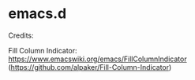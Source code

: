 # emacs.d

Credits:

Fill Column Indicator:
https://www.emacswiki.org/emacs/FillColumnIndicator
(https://github.com/alpaker/Fill-Column-Indicator)


